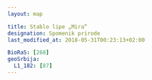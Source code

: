 ```yaml
---
layout: map

title: Stablo lipe „Mira“
designation: Spomenik prirode
last_modified_at: 2018-05-31T00:23:13+02:00

BioRaS: [268]
geoSrbija:
  L1_182: [87]
---
```

